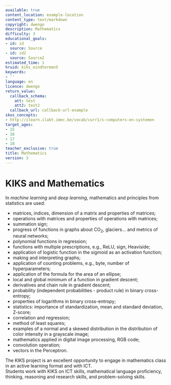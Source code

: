 ```yaml
---
available: true
content_location: example-location
content_type: text/markdown
copyright: dwengo
description: Mathematics
difficulty: 3
educational_goals:
- id: id
  source: Source
- id: id2
  source: Source2
estimated_time: 1
hruid: kiks_eindtermen5
keywords:
- ''
language: en
licence: dwengo
return_value:
  callback_schema:
    att: test
    att2: test2
  callback_url: callback-url-example
skos_concepts:
- http://ilearn.ilabt.imec.be/vocab/curr1/s-computers-en-systemen
target_ages:
- 15
- 16
- 17
- 18
teacher_exclusive: true
title: Mathematics
version: 3
---
```

# KIKS and Mathematics

In *machine learning* and *deep learning*, mathematics and principles from statistics are used:<br>
- matrices, indices, dimension of a matrix and properties of matrices;<br>
- operations with matrices and properties of operations with matrices;<br>
- summation sign;<br>
- progress of functions in graphs about CO<sub>2</sub>, glaciers... and metrics of neural networks;<br>
- polynomial functions in regression;<br>
- functions with multiple prescriptions, e.g., ReLU, sign, Heaviside;<br>
- application of logistic function in the sigmoid as an activation function;<br>
- making and interpreting graphs;<br>
- application of counting problems, e.g., byte, number of hyperparameters;<br>
- application of the formula for the area of an ellipse;<br>
- local and global minimum of a function in gradient descent;<br>
- derivatives and chain rule in gradient descent;<br>
- probability (independent probabilities - product rule) in binary cross-entropy;<br>
- properties of logarithms in binary cross-entropy;<br>
- statistics: importance of standardization, mean and standard deviation, Z-score;<br>
- correlation and regression;<br>
- method of least squares;<br>
- examples of a normal and a skewed distribution in the distribution of color intensity in a grayscale image;<br>
- mathematics applied in digital image processing, RGB code;<br>
- convolution operation;<br>
- vectors in the Perceptron.

The KIKS project is an excellent opportunity to engage in mathematics class in an active learning format and with ICT.<br>
Students work with KIKS on ICT skills, mathematical language proficiency, thinking, reasoning and research skills, and problem-solving skills.<br>